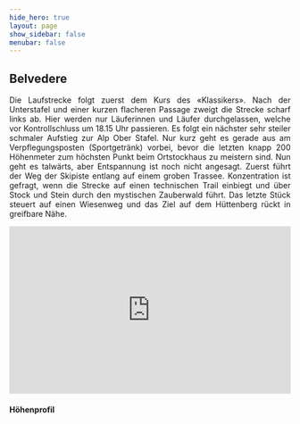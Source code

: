 ```yaml
---
hide_hero: true
layout: page
show_sidebar: false
menubar: false
---
```

## Belvedere
<p style='text-align: justify;'>Die Laufstrecke folgt zuerst dem Kurs des «Klassikers». Nach der Unterstafel und
 einer kurzen flacheren Passage zweigt die Strecke scharf links ab. Hier werden nur Läuferinnen und Läufer durchgelassen, welche vor Kontrollschluss um 18.15 Uhr passieren.
 Es folgt ein nächster sehr steiler schmaler Aufstieg zur Alp Ober Stafel. Nur kurz geht es gerade aus am Verpflegungsposten (Sportgetränk) vorbei, bevor die letzten knapp 200 Höhenmeter zum höchsten Punkt beim Ortstockhaus zu meistern sind. Nun geht es talwärts, aber Entspannung ist noch nicht angesagt. Zuerst führt der Weg der Skipiste entlang auf einem groben Trassee. Konzentration ist gefragt, wenn die Strecke auf einen technischen Trail einbiegt und über Stock und Stein durch den mystischen Zauberwald führt. Das letzte Stück steuert auf einen Wiesenweg und das Ziel auf dem Hüttenberg rückt in greifbare Nähe.
</p>

<div class="hero-body" style="margin:0 !important; padding: 0 !important;">
<iframe src='https://map.geo.admin.ch/embed.html?lang=de&topic=ech&bgLayer=ch.swisstopo.pixelkarte-farbe&layers=ch.swisstopo.zeitreihen,ch.bfs.gebaeude_wohnungs_register,ch.bav.haltestellen-oev,ch.swisstopo.swisstlm3d-wanderwege,KML%7C%7Chttps:%2F%2Fpublic.geo.admin.ch%2F-DBomCSWQWiBWRUBFr9opQ&layers_opacity=1,1,1,0.8,1&layers_visibility=false,false,false,false,true&layers_timestamp=18641231,,,,&E=2717547.86&N=1199938.44&zoom=6.8' height='300' frameborder='0' style='width: 100% !important; border:0;'></iframe>
</div>

#### Höhenprofil


